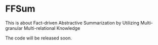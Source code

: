 # FFSum
This is about Fact-driven Abstractive Summarization by Utilizing Multi-granular Multi-relational Knowledge


The code will be released soon.

